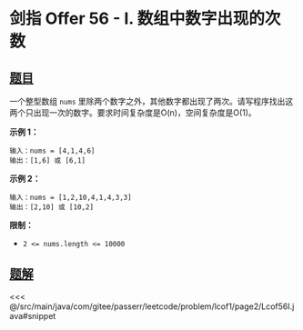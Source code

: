 # 剑指 Offer 56 - I. 数组中数字出现的次数

## [题目](https://leetcode.cn/problems/shu-zu-zhong-shu-zi-chu-xian-de-ci-shu-lcof/)
一个整型数组 `nums` 里除两个数字之外，其他数字都出现了两次。请写程序找出这两个只出现一次的数字。要求时间复杂度是O(n)，空间复杂度是O(1)。

**示例 1：**

```
输入：nums = [4,1,4,6]
输出：[1,6] 或 [6,1]
```

**示例 2：**

```
输入：nums = [1,2,10,4,1,4,3,3]
输出：[2,10] 或 [10,2]
```

**限制：**

* `2 <= nums.length <= 10000`



## [题解](https://github.com/PasseRR/JavaLeetCode/blob/master/src/main/java/com/gitee/passerr/leetcode/problem/lcof1/page2/Lcof56I.java)

<<< @/src/main/java/com/gitee/passerr/leetcode/problem/lcof1/page2/Lcof56I.java#snippet
